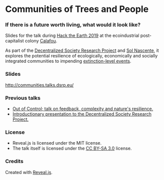 # Communities of Trees and People
### If there is a future worth living, what would it look like?
Slides for the talk during [Hack the Earth 2019](https://calafou.org/ca/content/programa-hack-earth-2019-futurotop%C3%ADas) at the ecoindustrial post-capitalist colony [Calafou](https://calafou.org/).

As part of the [Decentralized Society Research Project](https://dsrp.eu) and [Sol Nascente](https://solnascente.eu), it explores the potential resilience of ecologically, economically and socially integrated communities to impending [extinction-level events](https://rebellion.earth/the-truth/the-emergency/).

### Slides
http://communities.talks.dsrp.eu/

### Previous talks

* [Out of Control; talk on feedback, complexity and nature's resilience.](https://github.com/dsrp/dsrp-control)
* [Introductionary presentation to the Decentralized Society Research Project.](https://github.com/dsrp/dsrp-introduction)

### License

* Reveal.js is licensed under the MIT license.
* The talk itself is licensed under the [CC BY-SA 3.0](https://creativecommons.org/licenses/by-sa/3.0/) license.

### Credits
Created with [Reveal.js](https://github.com/hakimel/reveal.js).
